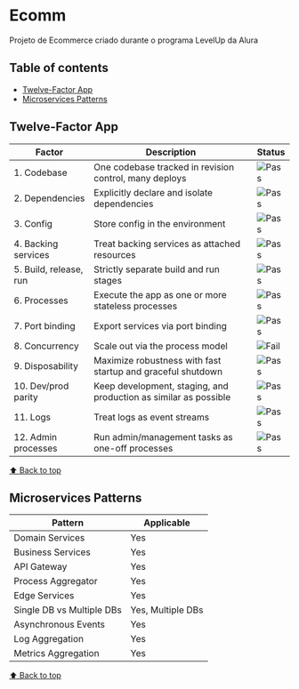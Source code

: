 # Ecomm
Projeto de Ecommerce criado durante o programa LevelUp da Alura

## Table of contents

- [Twelve-Factor App](#twelve-factor-app)
- [Microservices Patterns](#microservices-patterns)

## Twelve-Factor App

| Factor | Description | Status |
|--------|-------------|--------|
| 1. Codebase | One codebase tracked in revision control, many deploys | <img alt="Pass" src="https://img.shields.io/badge/-Pass-brightgreen"> |
| 2. Dependencies | Explicitly declare and isolate dependencies | <img alt="Pass" src="https://img.shields.io/badge/-Pass-brightgreen"> |
| 3. Config | Store config in the environment | <img alt="Pass" src="https://img.shields.io/badge/-Pass-brightgreen"> |
| 4. Backing services | Treat backing services as attached resources | <img alt="Pass" src="https://img.shields.io/badge/-Pass-brightgreen"> |
| 5. Build, release, run | Strictly separate build and run stages | <img alt="Pass" src="https://img.shields.io/badge/-Pass-brightgreen"> |
| 6. Processes | Execute the app as one or more stateless processes | <img alt="Pass" src="https://img.shields.io/badge/-Pass-brightgreen"> |
| 7. Port binding | Export services via port binding | <img alt="Pass" src="https://img.shields.io/badge/-Pass-brightgreen"> |
| 8. Concurrency | Scale out via the process model | <img alt="Fail" src="https://img.shields.io/badge/-Fail-red"> |
| 9. Disposability | Maximize robustness with fast startup and graceful shutdown | <img alt="Pass" src="https://img.shields.io/badge/-Pass-brightgreen"> |
| 10. Dev/prod parity | Keep development, staging, and production as similar as possible | <img alt="Pass" src="https://img.shields.io/badge/-Pass-brightgreen"> |
| 11. Logs | Treat logs as event streams | <img alt="Pass" src="https://img.shields.io/badge/-Pass-brightgreen"> |
| 12. Admin processes | Run admin/management tasks as one-off processes | <img alt="Pass" src="https://img.shields.io/badge/-Pass-brightgreen"> |

[⬆ Back to top](#ecomm)
## Microservices Patterns

| Pattern | Applicable |
|---------|------------|
| Domain Services | Yes |
| Business Services | Yes |
| API Gateway | Yes |
| Process Aggregator | Yes |
| Edge Services | Yes |
| Single DB vs Multiple DBs | Yes, Multiple DBs |
| Asynchronous Events‌ | Yes |
| Log Aggregation | Yes |
| Metrics Aggregation | Yes |

[⬆ Back to top](#ecomm)
